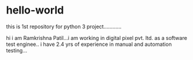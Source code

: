 # hello-world
this is 1st repository for python 3 project............



hi i am Ramkrishna Patil...i am working in digital pixel pvt. ltd. as a software test enginee.. i have 2.4 yrs of experience in manual and automation testing...
